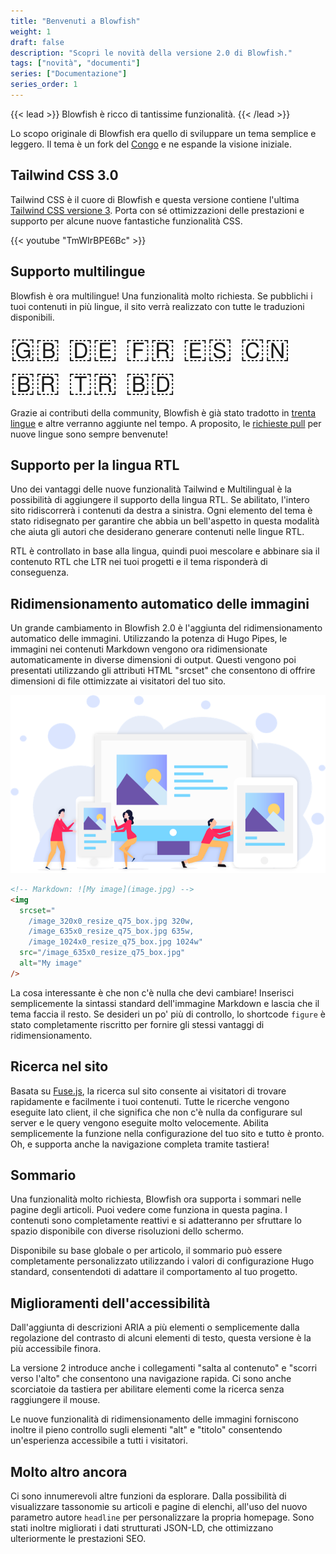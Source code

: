 ```yaml
---
title: "Benvenuti a Blowfish"
weight: 1
draft: false
description: "Scopri le novità della versione 2.0 di Blowfish."
tags: ["novità", "documenti"]
series: ["Documentazione"]
series_order: 1
---
```


{{< lead >}}
Blowfish è ricco di tantissime funzionalità.
{{< /lead >}}

Lo scopo originale di Blowfish era quello di sviluppare un tema semplice e leggero. Il tema è un fork del <a target="_blank" href="https://github.com/nunocoracao/congo">Congo</a> e ne espande la visione iniziale.

## Tailwind CSS 3.0

Tailwind CSS è il cuore di Blowfish e questa versione contiene l'ultima [Tailwind CSS versione 3](https://tailwindcss.com/blog/tailwindcss-v3). Porta con sé ottimizzazioni delle prestazioni e supporto per alcune nuove fantastiche funzionalità CSS.

{{< youtube "TmWIrBPE6Bc" >}}

## Supporto multilingue

Blowfish è ora multilingue! Una funzionalità molto richiesta. Se pubblichi i tuoi contenuti in più lingue, il sito verrà realizzato con tutte le traduzioni disponibili.

<div class="text-2xl text-center" style="font-size: 2.8rem">🇬🇧 🇩🇪 🇫🇷 🇪🇸 🇨🇳 🇧🇷 🇹🇷 🇧🇩</div>

Grazie ai contributi della community, Blowfish è già stato tradotto in [trenta lingue](https://github.com/nunocoracao/blowfish/tree/main/i18n) e altre verranno aggiunte nel tempo. A proposito, le [richieste pull](https://github.com/nunocoracao/blowfish/pulls) per nuove lingue sono sempre benvenute!

## Supporto per la lingua RTL

Uno dei vantaggi delle nuove funzionalità Tailwind e Multilingual è la possibilità di aggiungere il supporto della lingua RTL. Se abilitato, l'intero sito ridiscorrerà i contenuti da destra a sinistra. Ogni elemento del tema è stato ridisegnato per garantire che abbia un bell'aspetto in questa modalità che aiuta gli autori che desiderano generare contenuti nelle lingue RTL. 

RTL è controllato in base alla lingua, quindi puoi mescolare e abbinare sia il contenuto RTL che LTR nei tuoi progetti e il tema risponderà di conseguenza.

## Ridimensionamento automatico delle immagini

Un grande cambiamento in Blowfish 2.0 è l'aggiunta del ridimensionamento automatico delle immagini. Utilizzando la potenza di Hugo Pipes, le immagini nei contenuti Markdown vengono ora ridimensionate automaticamente in diverse dimensioni di output. Questi vengono poi presentati utilizzando gli attributi HTML "srcset" che consentono di offrire dimensioni di file ottimizzate ai visitatori del tuo sito.

![Image with alternate text](image-resizing.png)

```html
<!-- Markdown: ![My image](image.jpg) -->
<img
  srcset="
    /image_320x0_resize_q75_box.jpg 320w,
    /image_635x0_resize_q75_box.jpg 635w,
    /image_1024x0_resize_q75_box.jpg 1024w"
  src="/image_635x0_resize_q75_box.jpg"
  alt="My image"
/>
```

La cosa interessante è che non c'è nulla che devi cambiare! Inserisci semplicemente la sintassi standard dell'immagine Markdown e lascia che il tema faccia il resto. Se desideri un po' più di controllo, lo shortcode `figure` è stato completamente riscritto per fornire gli stessi vantaggi di ridimensionamento.


## Ricerca nel sito

Basata su [Fuse.js](https://fusejs.io), la ricerca sul sito consente ai visitatori di trovare rapidamente e facilmente i tuoi contenuti. Tutte le ricerche vengono eseguite lato client, il che significa che non c'è nulla da configurare sul server e le query vengono eseguite molto velocemente. Abilita semplicemente la funzione nella configurazione del tuo sito e tutto è pronto. Oh, e supporta anche la navigazione completa tramite tastiera!

## Sommario

Una funzionalità molto richiesta, Blowfish ora supporta i sommari nelle pagine degli articoli. Puoi vedere come funziona in questa pagina. I contenuti sono completamente reattivi e si adatteranno per sfruttare lo spazio disponibile con diverse risoluzioni dello schermo. 

Disponibile su base globale o per articolo, il sommario può essere completamente personalizzato utilizzando i valori di configurazione Hugo standard, consentendoti di adattare il comportamento al tuo progetto.

## Miglioramenti dell'accessibilità

Dall'aggiunta di descrizioni ARIA a più elementi o semplicemente dalla regolazione del contrasto di alcuni elementi di testo, questa versione è la più accessibile finora. 

La versione 2 introduce anche i collegamenti "salta al contenuto" e "scorri verso l'alto" che consentono una navigazione rapida. Ci sono anche scorciatoie da tastiera per abilitare elementi come la ricerca senza raggiungere il mouse. 

Le nuove funzionalità di ridimensionamento delle immagini forniscono inoltre il pieno controllo sugli elementi "alt" e "titolo" consentendo un'esperienza accessibile a tutti i visitatori.

## Molto altro ancora

Ci sono innumerevoli altre funzioni da esplorare. Dalla possibilità di visualizzare tassonomie su articoli e pagine di elenchi, all'uso del nuovo parametro autore `headline` per personalizzare la propria homepage. Sono stati inoltre migliorati i dati strutturati JSON-LD, che ottimizzano ulteriormente le prestazioni SEO.